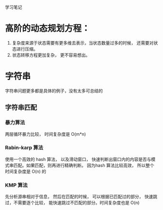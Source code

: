 学习笔记

# 高阶的动态规划方程：
1. 复杂度来源于状态需要有更多维去表示，当状态数量过多的时候， 还需要对状态进行压缩。
2. 状态转移方程更加复杂， 更不容易想出。

# 字符串
字符串问题更多都是具体的例子，没有太多可总结的
## 字符串匹配
### 暴力算法
两层循环暴力比较， 时间复杂度是 O(m*n)
### Rabin-karp 算法
使用一个高效的 hash 算法， 以及滑动窗口， 快速判断出窗口内的内容是否与模式串匹配。如果匹配，则再进行精确判断。
因为hash 算法比较高效， 所以整个时间复杂度是 O(n) 的
### KMP 算法
先分析源串相对于信息， 然后在匹配的时候， 可以根据已匹配过的部分， 快速跳过，不需要逐个比较， 能快速跳过不匹配的部分。时间复杂度也是 O(n)

